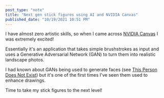 ```yaml
---
post_type: "note" 
title: "Next gen stick figures using AI and NVIDIA Canvas"
published_date: "10/19/2021 10:51 PM"
---
```


I have almost zero artistic skills, so when I came across [NVIDIA Canvas](https://www.nvidia.com/studio/canvas/) I was extremely excited!

Essentially it's an application that takes simple brushstrokes as input and uses a Generative Adversarial Network (GAN) to turn them into realistic landscape photos.

I had known about GANs being used to generate faces (see [This Person Does Not Exist](https://thispersondoesnotexist.com/)) but it's one of the first times I've seen them used to enhance drawings. 

Time to take my stick figures to the next level!